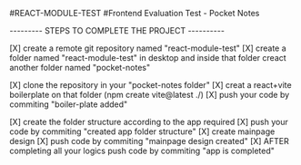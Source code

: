 #REACT-MODULE-TEST
#Frontend Evaluation Test - Pocket Notes

--------- STEPS TO COMPLETE THE PROJECT ----------

[X] create a remote git repository named "react-module-test"
[X] create a folder named "react-module-test" in desktop and inside that folder creact another folder named "pocket-notes"

[X] clone the repository in your "pocket-notes folder"
[X] creat a react+vite boilerplate on that folder (npm create vite@latest ./)
[X] push your code by commiting "boiler-plate added"

[X] create the folder structure according to the app required
[X] push your code by commiting "created app folder structure"
[X] create mainpage design
[X] push code by commiting "mainpage design created"
[X] AFTER completing all your logics push code by commiting "app is completed"
